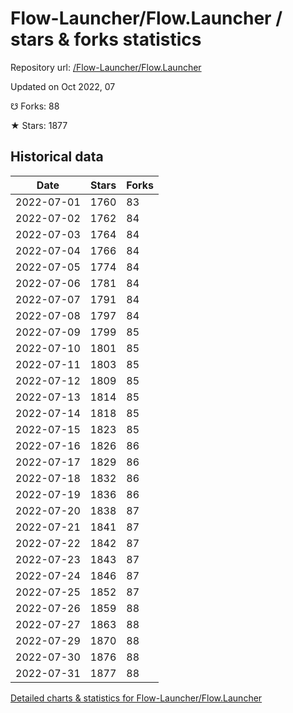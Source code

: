 # Flow-Launcher/Flow.Launcher / stars & forks statistics

Repository url: [/Flow-Launcher/Flow.Launcher](https://github.com/Flow-Launcher/Flow.Launcher)

Updated on Oct 2022, 07

☋ Forks: 88

★ Stars: 1877

## Historical data
| Date | Stars | Forks |
|------|-------|-------|
| 2022-07-01 | 1760 | 83 | 
| 2022-07-02 | 1762 | 84 | 
| 2022-07-03 | 1764 | 84 | 
| 2022-07-04 | 1766 | 84 | 
| 2022-07-05 | 1774 | 84 | 
| 2022-07-06 | 1781 | 84 | 
| 2022-07-07 | 1791 | 84 | 
| 2022-07-08 | 1797 | 84 | 
| 2022-07-09 | 1799 | 85 | 
| 2022-07-10 | 1801 | 85 | 
| 2022-07-11 | 1803 | 85 | 
| 2022-07-12 | 1809 | 85 | 
| 2022-07-13 | 1814 | 85 | 
| 2022-07-14 | 1818 | 85 | 
| 2022-07-15 | 1823 | 85 | 
| 2022-07-16 | 1826 | 86 | 
| 2022-07-17 | 1829 | 86 | 
| 2022-07-18 | 1832 | 86 | 
| 2022-07-19 | 1836 | 86 | 
| 2022-07-20 | 1838 | 87 | 
| 2022-07-21 | 1841 | 87 | 
| 2022-07-22 | 1842 | 87 | 
| 2022-07-23 | 1843 | 87 | 
| 2022-07-24 | 1846 | 87 | 
| 2022-07-25 | 1852 | 87 | 
| 2022-07-26 | 1859 | 88 | 
| 2022-07-27 | 1863 | 88 | 
| 2022-07-29 | 1870 | 88 | 
| 2022-07-30 | 1876 | 88 | 
| 2022-07-31 | 1877 | 88 | 


[Detailed charts & statistics for Flow-Launcher/Flow.Launcher](https://reviewgithub.com/rep/Flow-Launcher/Flow.Launcher)
